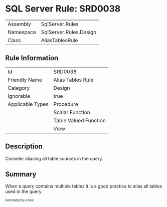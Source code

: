 ﻿# SQL Server Rule: SRD0038
  
|    |    |
|----|----|
| Assembly | SqlServer.Rules |
| Namespace | SqlServer.Rules.Design |
| Class | AliasTablesRule |
  
## Rule Information
  
|    |    |
|----|----|
| Id | SRD0038 |
| Friendly Name | Alias Tables Rule |
| Category | Design |
| Ignorable | true |
| Applicable Types | Procedure  |
|   | Scalar Function |
|   | Table Valued Function |
|   | View |
  
## Description
  
Consider aliasing all table sources in the query.
  
## Summary
  
When a query contains multiple tables it is a good practice to alias all tables used in the query.
  
<sub><sup>Generated by a tool</sup></sub>

